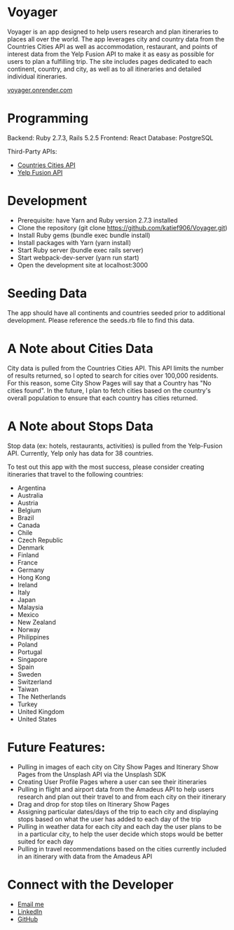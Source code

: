 # Voyager

Voyager is an app designed to help users research and plan itineraries to places all over the world. The app leverages city and country data from the Countries Cities API as well as accommodation, restaurant, and points of interest data from the Yelp Fusion API to make it as easy as possible for users to plan a fulfilling trip. The site includes pages dedicated to each continent, country, and city, as well as to all itineraries and detailed individual itineraries.

<a href="voyager.onrender.com" target="_blank">voyager.onrender.com</a>

# Programming

Backend: Ruby 2.7.3, Rails 5.2.5
Frontend: React
Database: PostgreSQL

Third-Party APIs: 
- <a href="https://rapidapi.com/natkapral/api/countries-cities/" target="_blank">Countries Cities API</a>
- <a href="https://www.yelp.com/developers/documentation/v3/get_started" target="_blank">Yelp Fusion API</a>

# Development

-	Prerequisite: have Yarn and Ruby version 2.7.3 installed
-	Clone the repository (git clone https://github.com/katief906/Voyager.git)
-	Install Ruby gems (bundle exec bundle install)
-	Install packages with Yarn (yarn install)
-	Start Ruby server (bundle exec rails server)
-	Start webpack-dev-server (yarn run start)
-	Open the development site at localhost:3000

# Seeding Data

The app should have all continents and countries seeded prior to additional development. Please reference the seeds.rb file to find this data.

# A Note about Cities Data

City data is pulled from the Countries Cities API. This API limits the number of results returned, so I opted to search for cities over 100,000 residents. For this reason, some City Show Pages will say that a Country has "No cities found". In the future, I plan to fetch cities based on the country's overall population to ensure that each country has cities returned.

# A Note about Stops Data

Stop data (ex: hotels, restaurants, activities) is pulled from the Yelp-Fusion API. Currently, Yelp only has data for 38 countries. 

To test out this app with the most success, please consider creating itineraries that travel to the following countries:
-	Argentina
-	Australia
-	Austria
-	Belgium
-	Brazil
-	Canada
-	Chile
-	Czech Republic
-	Denmark
-	Finland
-	France
-	Germany
-	Hong Kong
-	Ireland
-	Italy
-	Japan
-	Malaysia
-	Mexico
-	New Zealand
-	Norway
-	Philippines
-	Poland
-	Portugal
-	Singapore
-	Spain
-	Sweden
-	Switzerland
-	Taiwan
-	The Netherlands
-	Turkey
-	United Kingdom
-	United States

# Future Features:

-	Pulling in images of each city on City Show Pages and Itinerary Show Pages from the Unsplash API via the Unsplash SDK
-	Creating User Profile Pages where a user can see their itineraries
-	Pulling in flight and airport data from the Amadeus API to help users research and plan out their travel to and from each city on their itinerary
-	Drag and drop for stop tiles on Itinerary Show Pages
-	Assigning particular dates/days of the trip to each city and displaying stops based on what the user has added to each day of the trip
-	Pulling in weather data for each city and each day the user plans to be in a particular city, to help the user decide which stops would be better suited for each day
-	Pulling in travel recommendations based on the cities currently included in an itinerary with data from the Amadeus API

# Connect with the Developer

- <a href="mailto: katief906@gmail.com">Email me</a>
- <a href="https://www.linkedin.com/kathleencfoley" target="_blank">LinkedIn</a>
- <a href="https://github.com/katief906" target="_blank">GitHub</a>